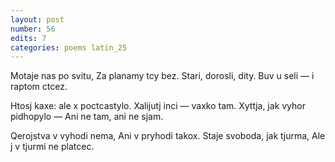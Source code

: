 ```yaml
---
layout: post
number: 56
edits: 7
categories: poems latin_25
---
```


Motaje nas po svitu,
Za planamy tcy bez.
Stari, dorosli, dity. 
Buv u seli — i raptom ctcez.

Htosj kaxe: ale x poctcastylo. 
Xalijutj inci — vaxko tam.
Xyttja, jak vyhor pidhopylo — 
Ani ne tam, ani ne sjam.

Qerojstva v vyhodi nema,
Ani v pryhodi takox. 
Staje svoboda, jak tjurma,
Ale j v tjurmi ne platcec.

